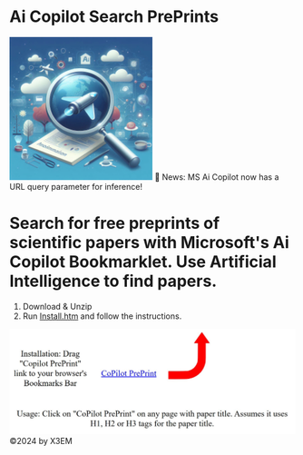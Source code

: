 # Ai Copilot Search PrePrints

<img src="./AICOPS.png" alt="Ai Copilot Search PrePrints Banner" style="width:50%;">
🚨 News: MS Ai Copilot now has a URL query parameter for inference! 

# Search for free preprints of scientific papers with Microsoft's Ai Copilot Bookmarklet. Use Artificial Intelligence to find papers. 
1. Download & Unzip
2. Run [Install.htm](Install.htm) and follow the instructions.

![Installation Instructions](./inst.jpg)
©2024 by X3EM
